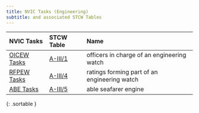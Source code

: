 ```yaml
---
title: NVIC Tasks (Engineering)
subtitle: and associated STCW Tables
---
```




|  NVIC Tasks  |    STCW Table     |  Name   |
|:-------------|:------------|:--------------|
| [OICEW Tasks](index_OICEW.html) | [A-III/1](31.html) | officers in charge of an engineering watch | 
| [RFPEW Tasks](index_RFPEW.html) | [A-III/4](34.html) | ratings forming part of an engineering watch | 
| [ABE Tasks](index_ABE.html) | [A-III/5](35.html) | able seafarer engine | 
{: .sortable }